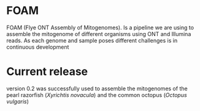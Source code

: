 # FOAM
FOAM (Flye ONT Assembly of Mitogenomes). Is a pipeline we are using to assemble the mitogenome of different organisms using ONT and Illumina reads. As each genome and sample poses different challenges is in continuous development

# Current release
version 0.2 was successfully used to assemble the mitogenomes of the pearl razorfish (_Xyrichtis novacula_) and the common octopus (_Octopus vulgaris_)
